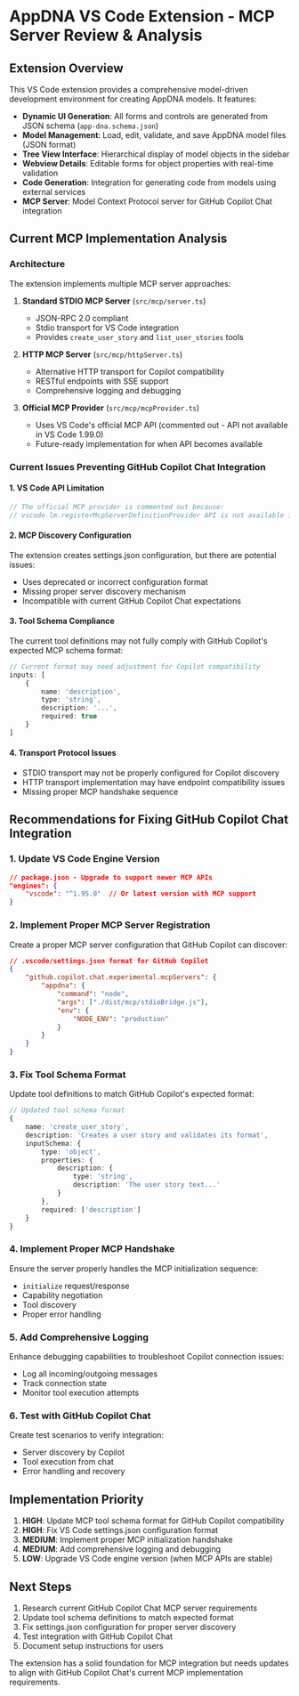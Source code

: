 # AppDNA VS Code Extension - MCP Server Review & Analysis

## Extension Overview

This VS Code extension provides a comprehensive model-driven development environment for creating AppDNA models. It features:

- **Dynamic UI Generation**: All forms and controls are generated from JSON schema (`app-dna.schema.json`)
- **Model Management**: Load, edit, validate, and save AppDNA model files (JSON format)
- **Tree View Interface**: Hierarchical display of model objects in the sidebar
- **Webview Details**: Editable forms for object properties with real-time validation
- **Code Generation**: Integration for generating code from models using external services
- **MCP Server**: Model Context Protocol server for GitHub Copilot Chat integration

## Current MCP Implementation Analysis

### Architecture
The extension implements multiple MCP server approaches:

1. **Standard STDIO MCP Server** (`src/mcp/server.ts`)
   - JSON-RPC 2.0 compliant
   - Stdio transport for VS Code integration
   - Provides `create_user_story` and `list_user_stories` tools

2. **HTTP MCP Server** (`src/mcp/httpServer.ts`) 
   - Alternative HTTP transport for Copilot compatibility
   - RESTful endpoints with SSE support
   - Comprehensive logging and debugging

3. **Official MCP Provider** (`src/mcp/mcpProvider.ts`)
   - Uses VS Code's official MCP API (commented out - API not available in VS Code 1.99.0)
   - Future-ready implementation for when API becomes available

### Current Issues Preventing GitHub Copilot Chat Integration

#### 1. **VS Code API Limitation**
```typescript
// The official MCP provider is commented out because:
// vscode.lm.registerMcpServerDefinitionProvider API is not available in VS Code 1.99.0
```

#### 2. **MCP Discovery Configuration**
The extension creates settings.json configuration, but there are potential issues:
- Uses deprecated or incorrect configuration format
- Missing proper server discovery mechanism
- Incompatible with current GitHub Copilot Chat expectations

#### 3. **Tool Schema Compliance**
The current tool definitions may not fully comply with GitHub Copilot's expected MCP schema format:
```typescript
// Current format may need adjustment for Copilot compatibility
inputs: [
    {
        name: 'description',
        type: 'string',
        description: '...',
        required: true
    }
]
```

#### 4. **Transport Protocol Issues**
- STDIO transport may not be properly configured for Copilot discovery
- HTTP transport implementation may have endpoint compatibility issues
- Missing proper MCP handshake sequence

## Recommendations for Fixing GitHub Copilot Chat Integration

### 1. **Update VS Code Engine Version**
```json
// package.json - Upgrade to support newer MCP APIs
"engines": {
    "vscode": "^1.95.0"  // Or latest version with MCP support
}
```

### 2. **Implement Proper MCP Server Registration**
Create a proper MCP server configuration that GitHub Copilot can discover:

```json
// .vscode/settings.json format for GitHub Copilot
{
    "github.copilot.chat.experimental.mcpServers": {
        "appdna": {
            "command": "node",
            "args": ["./dist/mcp/stdioBridge.js"],
            "env": {
                "NODE_ENV": "production"
            }
        }
    }
}
```

### 3. **Fix Tool Schema Format**
Update tool definitions to match GitHub Copilot's expected format:

```typescript
// Updated tool schema format
{
    name: 'create_user_story',
    description: 'Creates a user story and validates its format',
    inputSchema: {
        type: 'object',
        properties: {
            description: {
                type: 'string',
                description: 'The user story text...'
            }
        },
        required: ['description']
    }
}
```

### 4. **Implement Proper MCP Handshake**
Ensure the server properly handles the MCP initialization sequence:
- `initialize` request/response
- Capability negotiation
- Tool discovery
- Proper error handling

### 5. **Add Comprehensive Logging**
Enhance debugging capabilities to troubleshoot Copilot connection issues:
- Log all incoming/outgoing messages
- Track connection state
- Monitor tool execution attempts

### 6. **Test with GitHub Copilot Chat**
Create test scenarios to verify integration:
- Server discovery by Copilot
- Tool execution from chat
- Error handling and recovery

## Implementation Priority

1. **HIGH**: Update MCP tool schema format for GitHub Copilot compatibility
2. **HIGH**: Fix VS Code settings.json configuration format  
3. **MEDIUM**: Implement proper MCP initialization handshake
4. **MEDIUM**: Add comprehensive logging and debugging
5. **LOW**: Upgrade VS Code engine version (when MCP APIs are stable)

## Next Steps

1. Research current GitHub Copilot Chat MCP server requirements
2. Update tool schema definitions to match expected format
3. Fix settings.json configuration for proper server discovery
4. Test integration with GitHub Copilot Chat
5. Document setup instructions for users

The extension has a solid foundation for MCP integration but needs updates to align with GitHub Copilot Chat's current MCP implementation requirements.
